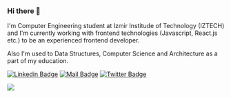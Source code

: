 ### Hi there 👋

I'm Computer Engineering student at Izmir Institude of Technology (IZTECH) and I'm currently working with frontend technologies (Javascript, React.js etc.) to be an experienced frontend developer.

Also I'm used to Data Structures, Computer Science and Architecture as a part of my education.


[![Linkedin Badge](https://img.shields.io/badge/linkedin-%230077B5.svg?&style=for-the-badge&logo=linkedin&logoColor=white)](https://www.linkedin.com/in/yusufhayirli/)
[![Mail Badge](https://img.shields.io/badge/email-c14438?style=for-the-badge&logo=Gmail&logoColor=white&link=mailto:yusufhayirli@gmail.com)](mailto:yusufhayirli@gmail.com)
[![Twitter Badge](https://img.shields.io/badge/twitter-1DA1F2?style=for-the-badge&logo=twitter&logoColor=white)](https://twitter.com/pensarnada)

![](https://komarev.com/ghpvc/?username=your-github-yusufhayirli&label=Profile+Views&style=flat&color=brightgreen)
